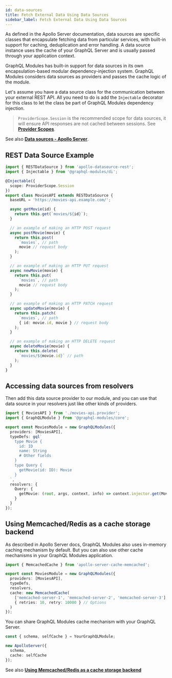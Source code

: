 ```yaml
---
id: data-sources
title: Fetch External Data Using Data Sources
sidebar_label: Fetch External Data Using Data Sources
---
```


As defined in the Apollo Server documentation, data sources are specific classes that encapsulate fetching data from particular services, with built-in support for caching, deduplication and error handling.
A data source instance uses the cache of your GraphQL Server and is usually passed through your application context.

GraphQL Modules has built-in support for data sources in its own encapsulation-based modular dependency-injection system.
GraphQL Modules considers data sources as providers and passes the cache logic of the module.

Let's assume you have a data source class for the communication between your external REST API.
All you need to do is add the `Injectable` decorator for this class to let the class be part of GraphQL Modules dependency injection.

> `ProviderScope.Session` is the recommended scope for data sources, it will ensure API responses are not cached between sessions. See **[Provider Scopes](/docs/introduction/dependency-injection#provider-scopes)**.

See also **[Data sources - Apollo Server](https://www.apollographql.com/docs/apollo-server/data/data-sources/)**.

## REST Data Source Example

```typescript
import { RESTDataSource } from 'apollo-datasource-rest';
import { Injectable } from '@graphql-modules/di';

@Injectable({
  scope: ProviderScope.Session
})
export class MoviesAPI extends RESTDataSource {
  baseURL = 'https://movies-api.example.com/';

  async getMovie(id) {
    return this.get(`movies/${id}`);
  }

  // an example of making an HTTP POST request
  async postMovie(movie) {
    return this.post(
      `movies`, // path
      movie // request body
    );
  }

  // an example of making an HTTP PUT request
  async newMovie(movie) {
    return this.put(
      `movies`, // path
      movie // request body
    );
  }

  // an example of making an HTTP PATCH request
  async updateMovie(movie) {
    return this.patch(
      `movies`, // path
      { id: movie.id, movie } // request body
    );
  }

  // an example of making an HTTP DELETE request
  async deleteMovie(movie) {
    return this.delete(
      `movies/${movie.id}` // path
    );
  }
}
```

## Accessing data sources from resolvers

Then add this data source provider to our module, and you can use that data source in your resolvers just like other kinds of providers.

```typescript
import { MoviesAPI } from './movies-api.provider';
import { GraphQLModule } from '@graphql-modules/core';

export const MoviesModule = new GraphQLModules({
  providers: [MoviesAPI],
  typeDefs: gql`
    type Movie {
      id: ID
      name: String
      # Other fields
    }
    type Query {
      getMovie(id: ID): Movie
    }
  `,
  resolvers: {
    Query: {
      getMovie: (root, args, context, info) => context.injector.get(MoviesAPI).getMovie(args.id)
    }
  }
});
```

## Using Memcached/Redis as a cache storage backend

As described in Apollo Server docs, GraphQL Modules also uses in-memory caching mechanism by default.
But you can also use other cache mechanisms in your GraphQL Modules application.

```typescript
import { MemcachedCache } from 'apollo-server-cache-memcached';

export const MoviesModule = new GraphQLModules({
  providers: [MoviesAPI],
  typeDefs,
  resolvers,
  cache: new MemcachedCache(
    ['memcached-server-1', 'memcached-server-2', 'memcached-server-3'],
    { retries: 10, retry: 10000 } // Options
  )
});
```

You can share GraphQL Modules cache mechanism with your GraphQL Server.

```typescript
const { schema, selfCache } = YourGraphQLModule;

new ApolloServer({
  schema,
  cache: selfCache
});
```

See also **[Using Memcached/Redis as a cache storage backend](https://www.apollographql.com/docs/apollo-server/data/data-sources/#using-memcachedredis-as-a-cache-storage-backend)**
